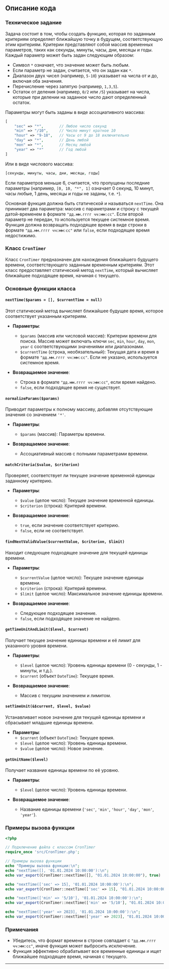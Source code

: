## Описание кода

### Техническое задание

Задача состоит в том, чтобы создать функцию, которая по заданным критериям определяет ближайшую точку в будущем, соответствующую этим критериям. Критерии представляют собой массив временных параметров, таких как секунды, минуты, часы, дни, месяцы и годы. Каждый параметр может быть задан следующим образом:

- Символ `*` означает, что значение может быть любым.
- Если параметр не задан, считается, что он задан как `*`.
- Диапазон двух чисел (например, `5-10`) указывает на числа от и до, включая оба значения.
- Перечисление через запятую (например, `1,3,5`).
- Остаток от деления (например, `0/2` или `/5`) указывает на числа, которые при делении на заданное число дают определенный остаток.

Параметры могут быть заданы в виде ассоциативного массива:
```php
[
    "sec" => "*",       // Любое число секунд
    "min" => "/10",     // Число минут кратное 10
    "hour" => "9-18",   // Часы от 9 до 18 включительно
    "day" => "*",       // День любой
    "mon" => "*",       // Месяц любой
    "year" => "*"       // Год любой
]
```

Или в виде числового массива:
```php
[секунды, минуты, часы, дни, месяцы, годы]
```
Если параметров меньше 6, считается, что пропущены последние параметры (например, `[0, 10, "*", 1]` означает 0 секунд, 10 минут, часы любые, 1 день, месяцы и годы не заданы, т.е. `*`).

Основная функция должна быть статической и называться `nextTime`. Она принимает два параметра: массив с параметрами и строку с текущей датой-временем в формате `"дд.мм.гггг чч:мм:сс"`. Если второй параметр не передан, то используется текущее системное время. Функция должна возвращать подходящее время в виде строки в формате `"дд.мм.гггг чч:мм:сс"` или `false`, если подходящее время недостижимо.

### Класс `CronTimer`

Класс `CronTimer` предназначен для нахождения ближайшего будущего времени, соответствующего заданным временным критериям. Этот класс предоставляет статический метод `nextTime`, который вычисляет ближайшее подходящее время, начиная с текущего.

### Основные функции класса

#### `nextTime($params = [], $currentTime = null)`

Этот статический метод вычисляет ближайшее будущее время, которое соответствует указанным критериям.

- **Параметры**:
  - `$params` (массив или числовой массив): Критерии времени для поиска. Массив может включать ключи `sec`, `min`, `hour`, `day`, `mon`, `year` с соответствующими значениями или диапазонами.
  - `$currentTime` (строка, необязательный): Текущая дата и время в формате `"дд.мм.гггг чч:мм:сс"`. Если не указано, используется системное время.

- **Возвращаемое значение**:
  - Строка в формате `"дд.мм.гггг чч:мм:сс"`, если время найдено.
  - `false`, если подходящее время не существует.

#### `normalizeParams($params)`

Приводит параметры к полному массиву, добавляя отсутствующие значения со значением `'*'`.

- **Параметры**:
  - `$params` (массив): Параметры времени.

- **Возвращаемое значение**:
  - Ассоциативный массив с полными параметрами времени.

#### `matchCriteria($value, $criterion)`

Проверяет, соответствует ли текущее значение временной единицы заданному критерию.

- **Параметры**:
  - `$value` (целое число): Текущее значение временной единицы.
  - `$criterion` (строка): Критерий времени.

- **Возвращаемое значение**:
  - `true`, если значение соответствует критерию.
  - `false`, если не соответствует.

#### `findNextValidValue($currentValue, $criterion, $limit)`

Находит следующее подходящее значение для текущей единицы времени.

- **Параметры**:
  - `$currentValue` (целое число): Текущее значение единицы времени.
  - `$criterion` (строка): Критерий времени.
  - `$limit` (целое число): Максимальное значение единицы времени.

- **Возвращаемое значение**:
  - Следующее подходящее значение.
  - `false`, если подходящее значение не найдено.

#### `getTimeUnitAndLimit($level, $current)`

Получает текущее значение единицы времени и её лимит для указанного уровня времени.

- **Параметры**:
  - `$level` (целое число): Уровень единицы времени (0 - секунды, 1 - минуты, и т.д.).
  - `$current` (объект `DateTime`): Текущее время.

- **Возвращаемое значение**:
  - Массив с текущим значением и лимитом.

#### `setTimeUnit(&$current, $level, $value)`

Устанавливает новое значение для текущей единицы времени и сбрасывает младшие единицы времени.

- **Параметры**:
  - `$current` (объект `DateTime`): Текущее время.
  - `$level` (целое число): Уровень единицы времени.
  - `$value` (целое число): Новое значение.

#### `getUnitName($level)`

Получает название единицы времени по её уровню.

- **Параметры**:
  - `$level` (целое число): Уровень единицы времени.

- **Возвращаемое значение**:
  - Название единицы времени (`'sec'`, `'min'`, `'hour'`, `'day'`, `'mon'`, `'year'`).

### Примеры вызова функции

```php
<?php

// Подключение файла с классом CronTimer
require_once 'src/CronTimer.php';

// Примеры вызова функции
echo "Примеры вызова функции:\n";
echo "nextTime([], '01.01.2024 10:00:00'):\n";
echo var_export(CronTimer::nextTime([], "01.01.2024 10:00:00"), true) . "\n";

echo "nextTime(['sec' => 15], '01.01.2024 10:00:00'):\n";
echo var_export(CronTimer::nextTime(['sec' => 15], "01.01.2024 10:00:00"), true) . "\n";

echo "nextTime(['min' => '5/10'], '01.01.2024 10:00:00'):\n";
echo var_export(CronTimer::nextTime(['min' => '5/10'], "01.01.2024 10:00:00"), true) . "\n";

echo "nextTime(['year' => 2023], '01.01.2024 10:00:00'):\n";
echo var_export(CronTimer::nextTime(['year' => 2023], "01.01.2024 10:00:00"), true) . "\n";
```

### Примечания

- Убедитесь, что формат времени в строке совпадает с `"дд.мм.гггг чч:мм:сс"`, иначе функция может выбросить исключение.
- Функция эффективно обрабатывает все временные единицы и ищет ближайшее подходящее время, начиная с текущего.

---